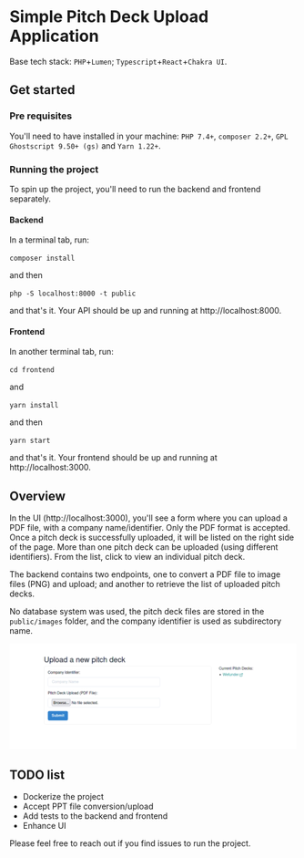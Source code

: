 # Simple Pitch Deck Upload Application

Base tech stack: `PHP`+`Lumen`; `Typescript`+`React`+`Chakra UI`.

## Get started

### Pre requisites
You'll need to have installed in your machine: `PHP 7.4+`, `composer 2.2+`, `GPL Ghostscript 9.50+ (gs)` and `Yarn 1.22+`.

### Running the project
To spin up the project, you'll need to run the backend and frontend separately.

#### Backend
In a terminal tab, run:

`composer install`

and then

`php -S localhost:8000 -t public`

and that's it. Your API should be up and running at http://localhost:8000.


#### Frontend

In another terminal tab, run:

`cd frontend`

and

`yarn install`

and then

`yarn start`

and that's it. Your frontend should be up and running at http://localhost:3000.


## Overview

In the UI (http://localhost:3000), you'll see a form where you can upload a PDF file, with a company name/identifier. 
Only the PDF format is accepted. 
Once a pitch deck is successfully uploaded, it will be listed on the right side of the page. 
More than one pitch deck can be uploaded (using different identifiers). From the list, click to view an individual pitch deck.

The backend contains two endpoints, one to convert a PDF file to image files (PNG) and upload; and another to retrieve the 
list of uploaded pitch decks.

No database system was used, the pitch deck files are stored in the `public/images` folder, and the company identifier is used as 
subdirectory name.


![img.png](img.png)


## TODO list
- Dockerize the project
- Accept PPT file conversion/upload
- Add tests to the backend and frontend
- Enhance UI


Please feel free to reach out if you find issues to run the project.
